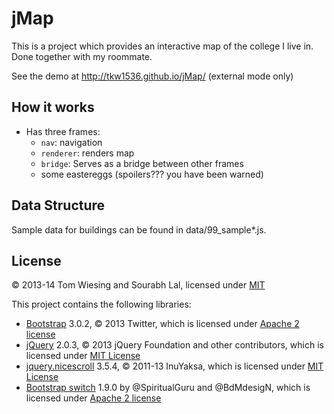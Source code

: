 # jMap

This is a project which provides an interactive map of the college I live in. Done together with my roommate. 

See the demo at http://tkw1536.github.io/jMap/ (external mode only)

## How it works

* Has three frames: 
	* `nav`: navigation
	* `renderer`: renders map
	* `bridge`: Serves as a bridge between other frames
	* some eastereggs (spoilers??? you have been warned)

## Data Structure

Sample data for buildings can be found in data/99_sample*.js. 

## License

&copy; 2013-14 Tom Wiesing and Sourabh Lal, licensed under [MIT](LICENSE)

This project contains the following libraries: 

* [Bootstrap](http://getbootstrap.com/) 3.0.2, &copy; 2013 Twitter, which is licensed under [Apache 2 license](libs/bootstrap/LICENSE)
* [jQuery](http://jquery.com/) 2.0.3, &copy; 2013 jQuery Foundation and other contributors, which is licensed under [MIT License](libs/jquery/MIT-LICENSE.txt)
* [jquery.nicescroll](http://github.com/inuyaksa/jquery.nicescroll/) 3.5.4, &copy; 2011-13 InuYaksa, which is licensed under [MIT License](libs/jquery.nicescroll/MIT.LICENSE)
* [Bootstrap switch](http://github.com/nostalgiaz/bootstrap-switch/) 1.9.0 by @SpiritualGuru and @BdMdesigN, which is licensed under [Apache 2 license](libs/bootstrap-switch/LICENSE)